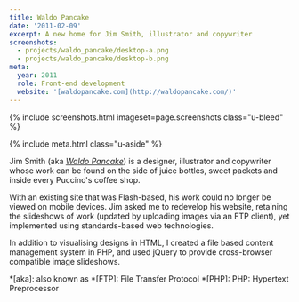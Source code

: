 ```yaml
---
title: Waldo Pancake
date: '2011-02-09'
excerpt: A new home for Jim Smith, illustrator and copywriter
screenshots:
  - projects/waldo_pancake/desktop-a.png
  - projects/waldo_pancake/desktop-b.png
meta:
  year: 2011
  role: Front-end development
  website: '[waldopancake.com](http://waldopancake.com/)'
---
```

{% include screenshots.html
  imageset=page.screenshots
  class="u-bleed"
%}

{% include meta.html
  class="u-aside"
%}

Jim Smith (aka *[Waldo Pancake][1]*) is a designer, illustrator and copywriter whose work can be found on the side of juice bottles, sweet packets and inside every Puccino's coffee shop.

With an existing site that was Flash-based, his work could no longer be viewed on mobile devices. Jim asked me to redevelop his website, retaining the slideshows of work (updated by uploading images via an FTP client), yet implemented using standards-based web technologies.

In addition to visualising designs in HTML, I created a file based content management system in PHP, and used jQuery to provide cross-browser compatible image slideshows.

[1]: http://waldopancake.com/
[2]: http://puccinosworldwide.com/

*[aka]: also known as
*[FTP]: File Transfer Protocol
*[PHP]: PHP: Hypertext Preprocessor
